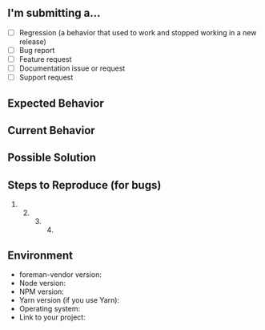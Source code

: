 <!--- Provide a general summary of the issue in the Title above -->

## I'm submitting a…

<!-- Check one of the following options with "x" -->

* [ ] Regression (a behavior that used to work and stopped working in a new release)
* [ ] Bug report <!-- Please search GitHub for a similar issue or PR before submitting -->
* [ ] Feature request
* [ ] Documentation issue or request
* [ ] Support request

## Expected Behavior

<!--- If you‘re describing a bug, tell us what should happen -->

<!--- If you‘re suggesting a change/improvement, tell us how it should work -->

## Current Behavior

<!--- If describing a bug, tell us what happens instead of the expected behavior -->

<!--- If suggesting a change/improvement, explain the difference from current behavior -->

## Possible Solution

<!--- Not obligatory, but suggest a fix/reason for the bug, -->

<!--- or ideas how to implement the addition or change -->

## Steps to Reproduce (for bugs)

<!--- Provide a link to a live example, or an unambiguous set of steps to -->

<!--- reproduce this bug. Include code or screenshot if relevant -->

1. 2. 3. 4.

## Environment

<!--- Include as many relevant details about the environment you experienced the bug in -->

* foreman-vendor version: <!-- run `npm ls foreman-vendor` -->
* Node version: <!-- run `node -v` -->
* NPM version: <!-- run `npm -v` -->
* Yarn version (if you use Yarn):
* Operating system: <!-- Mac, Linux, Windows -->
* Link to your project:
